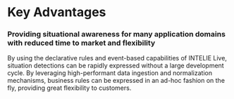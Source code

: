 # Key Advantages

### Providing situational awareness for many application domains with reduced time to market and flexibility

By using the declarative rules and event-based capabilities of INTELIE Live, situation detections can be rapidly expressed without a large development cycle. By leveraging high-performant data ingestion and normalization mechanisms, business rules can be expressed in an ad-hoc fashion on the fly, providing great flexibility to customers.

